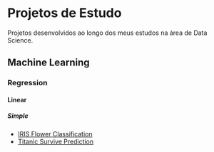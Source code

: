 # Projetos de Estudo
Projetos desenvolvidos ao longo dos meus estudos na área de Data Science. 

## Machine Learning
### Regression 
#### Linear
##### Simple
- [IRIS Flower Classification]()
- [Titanic Survive Prediction](https://github.com/leticiagomescs/Projetos-de-Estudo/tree/master/Titanic%20Survive%20Prediction)


